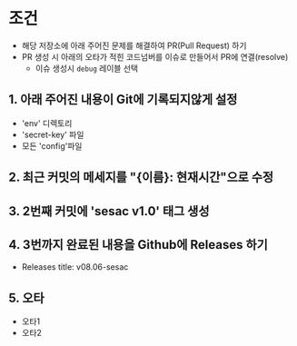 # 조건
- 해당 저장소에 아래 주어진 문제를 해결하여 PR(Pull Request) 하기
- PR 생성 시 아래의 오타가 적힌 코드넘버를 이슈로 만들어서 PR에 연결(resolve)
  - 이슈 생성시 `debug` 레이블 선택

## 1. 아래 주어진 내용이 Git에 기록되지않게 설정
- 'env' 디렉토리
- 'secret-key' 파일
- 모든 'config'파일

## 2. 최근 커밋의 메세지를 "{이름}: 현재시간"으로 수정

## 3. 2번째 커밋에 'sesac v1.0' 태그 생성

## 4. 3번까지 완료된 내용을 Github에 Releases 하기
- Releases title: v08.06-sesac

## 5. 오타
- 오타1
- 오타2
